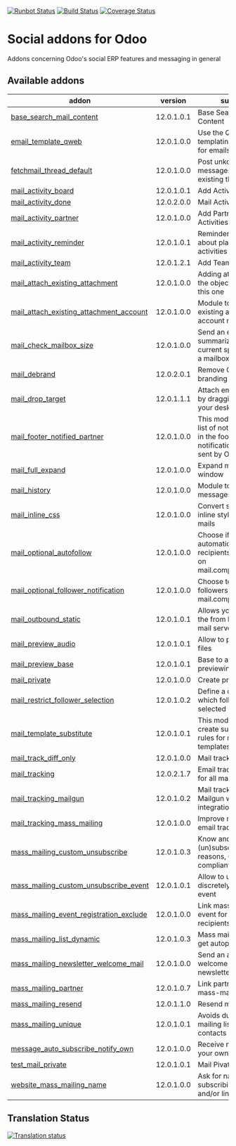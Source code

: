 [![Runbot Status](https://runbot.odoo-community.org/runbot/badge/flat/205/12.0.svg)](https://runbot.odoo-community.org/runbot/repo/github-com-oca-social-205)
[![Build Status](https://travis-ci.org/OCA/social.svg?branch=12.0)](https://travis-ci.org/OCA/social)
[![Coverage Status](https://coveralls.io/repos/OCA/social/badge.svg?branch=12.0)](https://coveralls.io/r/OCA/social?branch=12.0)

Social addons for Odoo
======================

Addons concerning Odoo's social ERP features and messaging in general

[//]: # (addons)

Available addons
----------------
addon | version | summary
--- | --- | ---
[base_search_mail_content](base_search_mail_content/) | 12.0.1.0.1 | Base Search Mail Content
[email_template_qweb](email_template_qweb/) | 12.0.1.0.0 | Use the QWeb templating mechanism for emails
[fetchmail_thread_default](fetchmail_thread_default/) | 12.0.1.0.0 | Post unkonwn messages to an existing thread
[mail_activity_board](mail_activity_board/) | 12.0.1.0.1 | Add Activity Boards
[mail_activity_done](mail_activity_done/) | 12.0.2.0.0 | Mail Activity Done
[mail_activity_partner](mail_activity_partner/) | 12.0.1.0.0 | Add Partner to Activities
[mail_activity_reminder](mail_activity_reminder/) | 12.0.1.0.1 | Reminder notifications about planned activities
[mail_activity_team](mail_activity_team/) | 12.0.1.2.1 | Add Teams to Activities
[mail_attach_existing_attachment](mail_attach_existing_attachment/) | 12.0.1.0.0 | Adding attachment on the object by sending this one
[mail_attach_existing_attachment_account](mail_attach_existing_attachment_account/) | 12.0.1.0.0 | Module to use attach existing attachment for account module
[mail_check_mailbox_size](mail_check_mailbox_size/) | 12.0.1.0.0 | Send an email summarizing the current space used by a mailbox
[mail_debrand](mail_debrand/) | 12.0.2.0.1 | Remove Odoo branding in sent emails
[mail_drop_target](mail_drop_target/) | 12.0.1.1.1 | Attach emails to Odoo by dragging them from your desktop
[mail_footer_notified_partner](mail_footer_notified_partner/) | 12.0.1.0.0 | This module adds the list of notified partners in the footer of notification e-mails sent by Odoo.
[mail_full_expand](mail_full_expand/) | 12.0.1.0.0 | Expand mail in a big window
[mail_history](mail_history/) | 12.0.1.0.0 | Module to see old messages
[mail_inline_css](mail_inline_css/) | 12.0.1.0.0 | Convert style tags in inline style in your mails
[mail_optional_autofollow](mail_optional_autofollow/) | 12.0.1.0.0 | Choose if you want to automatically add new recipients as followers on mail.compose.message
[mail_optional_follower_notification](mail_optional_follower_notification/) | 12.0.1.0.0 | Choose to notify followers on mail.compose.message
[mail_outbound_static](mail_outbound_static/) | 12.0.1.0.1 | Allows you to configure the from header for a mail server.
[mail_preview_audio](mail_preview_audio/) | 12.0.1.0.1 | Allow to preview audio files
[mail_preview_base](mail_preview_base/) | 12.0.1.0.1 | Base to add more previewing options
[mail_private](mail_private/) | 12.0.1.0.0 | Create private emails
[mail_restrict_follower_selection](mail_restrict_follower_selection/) | 12.0.1.0.2 | Define a domain from which followers can be selected
[mail_template_substitute](mail_template_substitute/) | 12.0.1.0.1 | This module allows to create substitution rules for mail templates.
[mail_track_diff_only](mail_track_diff_only/) | 12.0.1.0.0 | Mail track diff only
[mail_tracking](mail_tracking/) | 12.0.2.1.7 | Email tracking system for all mails sent
[mail_tracking_mailgun](mail_tracking_mailgun/) | 12.0.1.0.2 | Mail tracking and Mailgun webhooks integration
[mail_tracking_mass_mailing](mail_tracking_mass_mailing/) | 12.0.1.0.0 | Improve mass mailing email tracking
[mass_mailing_custom_unsubscribe](mass_mailing_custom_unsubscribe/) | 12.0.1.0.3 | Know and track (un)subscription reasons, GDPR compliant
[mass_mailing_custom_unsubscribe_event](mass_mailing_custom_unsubscribe_event/) | 12.0.1.0.1 | Allow to unsubscribe discretely from an event
[mass_mailing_event_registration_exclude](mass_mailing_event_registration_exclude/) | 12.0.1.0.0 | Link mass mailing with event for excluding recipients
[mass_mailing_list_dynamic](mass_mailing_list_dynamic/) | 12.0.1.0.3 | Mass mailing lists that get autopopulated
[mass_mailing_newsletter_welcome_mail](mass_mailing_newsletter_welcome_mail/) | 12.0.1.0.0 | Send an automated welcome mail to new newsletter subscribers
[mass_mailing_partner](mass_mailing_partner/) | 12.0.1.0.7 | Link partners with mass-mailing
[mass_mailing_resend](mass_mailing_resend/) | 12.0.1.1.0 | Resend mass mailings
[mass_mailing_unique](mass_mailing_unique/) | 12.0.1.0.1 | Avoids duplicate mailing lists and contacts
[message_auto_subscribe_notify_own](message_auto_subscribe_notify_own/) | 12.0.1.0.0 | Receive notifications of your own subscriptions
[test_mail_private](test_mail_private/) | 12.0.1.0.1 | Mail Pivate Test Addon
[website_mass_mailing_name](website_mass_mailing_name/) | 12.0.1.0.0 | Ask for name when subscribing, and create and/or link partner

[//]: # (end addons)

Translation Status
------------------
[![Translation status](https://translation.odoo-community.org/widgets/social-12-0/-/multi-auto.svg)](https://translation.odoo-community.org/engage/social-12-0/?utm_source=widget)
